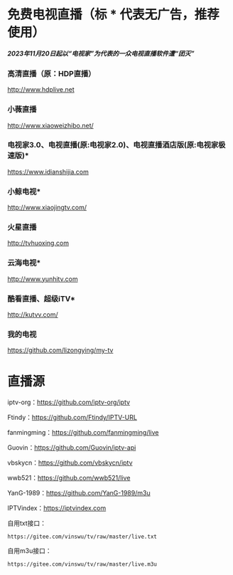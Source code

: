 # 免费电视直播（标 * 代表无广告，推荐使用）

***2023年11月20日起以“电视家”为代表的一众电视直播软件遭“团灭”***

### 高清直播（原：HDP直播）  
http://www.hdplive.net

### 小薇直播  
http://www.xiaoweizhibo.net/

### 电视家3.0、电视直播(原:电视家2.0)、电视直播酒店版(原:电视家极速版)*  
https://www.idianshijia.com

### 小鲸电视*  
http://www.xiaojingtv.com/

### 火星直播  
http://tvhuoxing.com

### 云海电视*  
http://www.yunhitv.com

### 酷看直播、超级iTV*  
http://kutvv.com/

### 我的电视
https://github.com/lizongying/my-tv

# 直播源

iptv-org：https://github.com/iptv-org/iptv

Ftindy：https://github.com/Ftindy/IPTV-URL

fanmingming：https://github.com/fanmingming/live

Guovin：https://github.com/Guovin/iptv-api

vbskycn：https://github.com/vbskycn/iptv

wwb521：https://github.com/wwb521/live

YanG-1989：https://github.com/YanG-1989/m3u

IPTVindex：https://iptvindex.com

自用txt接口：

    https://gitee.com/vinswu/tv/raw/master/live.txt

自用m3u接口：

    https://gitee.com/vinswu/tv/raw/master/live.m3u
    
